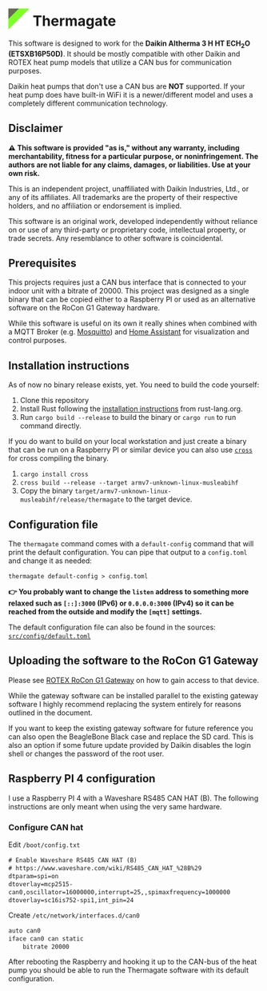 # <img src="logo.svg" height="64px" style="height: 1.5em; vertical-align: bottom"> Thermagate

This software is designed to work for the **Daikin Altherma 3 H HT ECH<sub>2</sub>O (ETSXB16P50D)**. It should be mostly compatible with other Daikin and ROTEX heat pump models that utilize a CAN bus for communication purposes.

Daikin heat pumps that don't use a CAN bus are **NOT** supported. If your heat pump does have built-in WiFi it is a newer/different model and uses a completely different communication technology.

## Disclaimer

**⚠️ This software is provided "as is," without any warranty, including merchantability, fitness for a particular purpose, or noninfringement. The authors are not liable for any claims, damages, or liabilities. Use at your own risk.**

This is an independent project, unaffiliated with Daikin Industries, Ltd., or any of its affiliates. All trademarks are the property of their respective holders, and no affiliation or endorsement is implied.

This software is an original work, developed independently without reliance on or use of any third-party or proprietary code, intellectual property, or trade secrets. Any resemblance to other software is coincidental.

## Prerequisites

This projects requires just a CAN bus interface that is connected to your indoor unit with a bitrate of 20000. This project was designed as a single binary that can be copied either to a Raspberry PI or used as an alternative software on the RoCon G1 Gateway hardware.

While this software is useful on its own it really shines when combined with a MQTT Broker (e.g. [Mosquitto](https://mosquitto.org/)) and [Home Assistant](https://www.home-assistant.io/) for visualization and control purposes.

## Installation instructions

As of now no binary release exists, yet. You need to build the code yourself:

1. Clone this repository
2. Install Rust following the [installation instructions](https://www.rust-lang.org/learn/get-started) from rust-lang.org.
3. Run `cargo build --release` to build the binary or `cargo run` to run command directly.

If you do want to build on your local workstation and just create a binary that can be run on a Raspberry PI or similar device you can also use [`cross`](https://crates.io/crates/cross) for cross compiling the binary.

1. `cargo install cross`
2. `cross build --release --target armv7-unknown-linux-musleabihf`
3. Copy the binary `target/armv7-unknown-linux-musleabihf/release/thermagate` to the target device.

## Configuration file

The `thermagate` command comes with a `default-config` command that will print the default configuration. You can pipe that output to a `config.toml` and change it as needed:

```
thermagate default-config > config.toml
```

**👉 You probably want to change the `listen` address to something more relaxed such as `[::]:3000` (IPv6) or `0.0.0.0:3000` (IPv4) so it can be reached from the outside and modify the `[mqtt]` settings.**

The default configuration file can also be found in the sources: [`src/config/default.toml`](./src/config/default.toml)

## Uploading the software to the RoCon G1 Gateway

Please see [ROTEX RoCon G1 Gateway](./docs/ROTEX_RoCon_G1_Gateway.md) on how to gain access to that device.

While the gateway software can be installed parallel to the existing gateway software I highly recommend replacing the system entirely for reasons outlined in the document.

If you want to keep the existing gateway software for future reference you can also open the BeagleBone Black case and replace the SD card. This is also an option if some future update provided by Daikin disables the login shell or changes the password of the root user.

## Raspberry PI 4 configuration

I use a Raspberry PI 4 with a Waveshare RS485 CAN HAT (B). The following instructions are only meant when using the very same hardware.

### Configure CAN hat

Edit `/boot/config.txt`

```
# Enable Waveshare RS485 CAN HAT (B)
# https://www.waveshare.com/wiki/RS485_CAN_HAT_%28B%29
dtparam=spi=on
dtoverlay=mcp2515-can0,oscillator=16000000,interrupt=25,,spimaxfrequency=1000000
dtoverlay=sc16is752-spi1,int_pin=24
```

Create `/etc/network/interfaces.d/can0`

```
auto can0
iface can0 can static
    bitrate 20000
```

After rebooting the Raspberry and hooking it up to the CAN-bus of the heat pump you should be able to run the Thermagate software with its default configuration.
